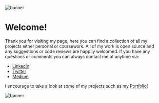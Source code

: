 ![banner](https://media-exp1.licdn.com/dms/image/C4D16AQEUIpNeUYoYCA/profile-displaybackgroundimage-shrink_350_1400/0/1641342540118?e=1647475200&v=beta&t=iVw0OdalQIaBlqL2KMXt_exaHnHQqR2-QUs2Y4e2l68)

# Welcome!

Thank you for visiting my page, here you can find a collection of all my projects either personal or coursework. All of my work is open source and any suggestions or code reviews are happily welcomed. If you have any questions or comments you can always contact me at anytime via:

- [LinkedIn](https://www.linkedin.com/in/adamxwebdev/)
- [Twitter](https://twitter.com/AdamxWebDev)
- [Medium](https://medium.com/@AdamxWebDev)

I encourage to take a look at some of my projects such as my [Portfolio](https://adamxwebdev.github.io/Portfolio/)!

![banner](https://media-exp1.licdn.com/dms/image/C4D16AQEUIpNeUYoYCA/profile-displaybackgroundimage-shrink_350_1400/0/1641342540118?e=1647475200&v=beta&t=iVw0OdalQIaBlqL2KMXt_exaHnHQqR2-QUs2Y4e2l68)


<!---
AdamxWebDev/AdamxWebDev is a ✨ special ✨ repository because its `README.md` (this file) appears on your GitHub profile.
You can click the Preview link to take a look at your changes.
--->
